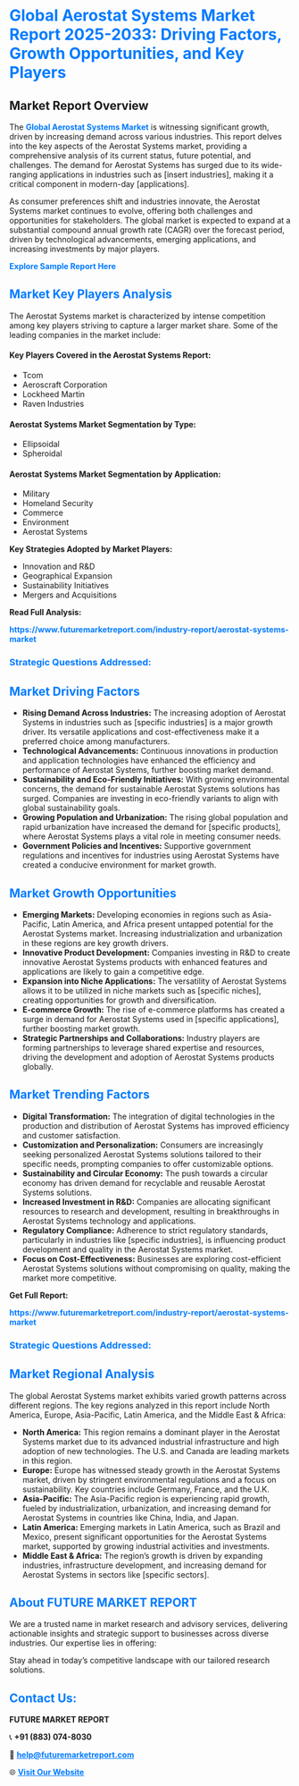 <h1 style="color: #007BFF;">Global Aerostat Systems Market Report 2025-2033: Driving Factors, Growth Opportunities, and Key Players</h1>

<section id="overview">
<h2>Market Report Overview</h2>
<p>The <a href="https://www.futuremarketreport.com/industry-report/aerostat-systems-market" style="color: #007BFF; text-decoration: none;"><strong>Global Aerostat Systems Market</strong></a> is witnessing significant growth, driven by increasing demand across various industries. This report delves into the key aspects of the Aerostat Systems market, providing a comprehensive analysis of its current status, future potential, and challenges. The demand for Aerostat Systems has surged due to its wide-ranging applications in industries such as [insert industries], making it a critical component in modern-day [applications].</p>
<p>As consumer preferences shift and industries innovate, the Aerostat Systems market continues to evolve, offering both challenges and opportunities for stakeholders. The global market is expected to expand at a substantial compound annual growth rate (CAGR) over the forecast period, driven by technological advancements, emerging applications, and increasing investments by major players.</p>
</section>

<section id="overview">
<p><a href="https://www.futuremarketreport.com/request-sample/reportId=124436" style="color: #007BFF; text-decoration: none;"><strong>Explore Sample Report Here</strong></a></p>
</section>

<section id="key-players">
<h2 style="color: #007BFF;">Market Key Players Analysis</h2>
<p>The Aerostat Systems market is characterized by intense competition among key players striving to capture a larger market share. Some of the leading companies in the market include:</p>
<h4>Key Players Covered in the Aerostat Systems Report:</h4>
<ul><li>Tcom</li><li>Aeroscraft Corporation</li><li>Lockheed Martin</li><li>Raven Industries</li></ul>
<h4>Aerostat Systems Market Segmentation by Type:</h4>
<ul><li>Ellipsoidal</li><li>Spheroidal</li></ul>

<h4>Aerostat Systems Market Segmentation by Application:</h4>
<ul><li>Military</li><li>Homeland Security</li><li>Commerce</li><li>Environment</li><li>Aerostat Systems</li></ul>
<p><strong>Key Strategies Adopted by Market Players:</strong></p>
<ul>
<li>Innovation and R&D</li>
<li>Geographical Expansion</li>
<li>Sustainability Initiatives</li>
<li>Mergers and Acquisitions</li>
</ul>
</section>

<section>
<p><strong>Read Full Analysis: </strong></p><a href="https://www.futuremarketreport.com/industry-report/aerostat-systems-market" style="color: #007BFF; text-decoration: none;"><strong>https://www.futuremarketreport.com/industry-report/aerostat-systems-market</strong></a>
<h3 style="color: #007BFF;">Strategic Questions Addressed:</h3>
</section>

<section id="driving-factors">
<h2 style="color: #007BFF;">Market Driving Factors</h2>
<ul>
<li><strong>Rising Demand Across Industries:</strong> The increasing adoption of Aerostat Systems in industries such as [specific industries] is a major growth driver. Its versatile applications and cost-effectiveness make it a preferred choice among manufacturers.</li>
<li><strong>Technological Advancements:</strong> Continuous innovations in production and application technologies have enhanced the efficiency and performance of Aerostat Systems, further boosting market demand.</li>
<li><strong>Sustainability and Eco-Friendly Initiatives:</strong> With growing environmental concerns, the demand for sustainable Aerostat Systems solutions has surged. Companies are investing in eco-friendly variants to align with global sustainability goals.</li>
<li><strong>Growing Population and Urbanization:</strong> The rising global population and rapid urbanization have increased the demand for [specific products], where Aerostat Systems plays a vital role in meeting consumer needs.</li>
<li><strong>Government Policies and Incentives:</strong> Supportive government regulations and incentives for industries using Aerostat Systems have created a conducive environment for market growth.</li>
</ul>
</section>

<section id="growth-opportunities">
<h2 style="color: #007BFF;">Market Growth Opportunities</h2>
<ul>
<li><strong>Emerging Markets:</strong> Developing economies in regions such as Asia-Pacific, Latin America, and Africa present untapped potential for the Aerostat Systems market. Increasing industrialization and urbanization in these regions are key growth drivers.</li>
<li><strong>Innovative Product Development:</strong> Companies investing in R&D to create innovative Aerostat Systems products with enhanced features and applications are likely to gain a competitive edge.</li>
<li><strong>Expansion into Niche Applications:</strong> The versatility of Aerostat Systems allows it to be utilized in niche markets such as [specific niches], creating opportunities for growth and diversification.</li>
<li><strong>E-commerce Growth:</strong> The rise of e-commerce platforms has created a surge in demand for Aerostat Systems used in [specific applications], further boosting market growth.</li>
<li><strong>Strategic Partnerships and Collaborations:</strong> Industry players are forming partnerships to leverage shared expertise and resources, driving the development and adoption of Aerostat Systems products globally.</li>
</ul>
</section>

<section id="trending-factors">
<h2 style="color: #007BFF;">Market Trending Factors</h2>
<ul>
<li><strong>Digital Transformation:</strong> The integration of digital technologies in the production and distribution of Aerostat Systems has improved efficiency and customer satisfaction.</li>
<li><strong>Customization and Personalization:</strong> Consumers are increasingly seeking personalized Aerostat Systems solutions tailored to their specific needs, prompting companies to offer customizable options.</li>
<li><strong>Sustainability and Circular Economy:</strong> The push towards a circular economy has driven demand for recyclable and reusable Aerostat Systems solutions.</li>
<li><strong>Increased Investment in R&D:</strong> Companies are allocating significant resources to research and development, resulting in breakthroughs in Aerostat Systems technology and applications.</li>
<li><strong>Regulatory Compliance:</strong> Adherence to strict regulatory standards, particularly in industries like [specific industries], is influencing product development and quality in the Aerostat Systems market.</li>
<li><strong>Focus on Cost-Effectiveness:</strong> Businesses are exploring cost-efficient Aerostat Systems solutions without compromising on quality, making the market more competitive.</li>
</ul>
</section>

<section>
<p><strong>Get Full Report: </strong></p><a href="https://www.futuremarketreport.com/industry-report/aerostat-systems-market" style="color: #007BFF; text-decoration: none;"><strong>https://www.futuremarketreport.com/industry-report/aerostat-systems-market</strong></a>
<h3 style="color: #007BFF;">Strategic Questions Addressed:</h3>
</section>


<section id="regional-analysis">
<h2 style="color: #007BFF;">Market Regional Analysis</h2>
<p>The global Aerostat Systems market exhibits varied growth patterns across different regions. The key regions analyzed in this report include North America, Europe, Asia-Pacific, Latin America, and the Middle East & Africa:</p>
<ul>
<li><strong>North America:</strong> This region remains a dominant player in the Aerostat Systems market due to its advanced industrial infrastructure and high adoption of new technologies. The U.S. and Canada are leading markets in this region.</li>
<li><strong>Europe:</strong> Europe has witnessed steady growth in the Aerostat Systems market, driven by stringent environmental regulations and a focus on sustainability. Key countries include Germany, France, and the U.K.</li>
<li><strong>Asia-Pacific:</strong> The Asia-Pacific region is experiencing rapid growth, fueled by industrialization, urbanization, and increasing demand for Aerostat Systems in countries like China, India, and Japan.</li>
<li><strong>Latin America:</strong> Emerging markets in Latin America, such as Brazil and Mexico, present significant opportunities for the Aerostat Systems market, supported by growing industrial activities and investments.</li>
<li><strong>Middle East & Africa:</strong> The region’s growth is driven by expanding industries, infrastructure development, and increasing demand for Aerostat Systems in sectors like [specific sectors].</li>
</ul>
</section>

<footer>
<h2 style="color: #007BFF;">About FUTURE MARKET REPORT</h2>
<p>We are a trusted name in market research and advisory services, delivering actionable insights and strategic support to businesses across diverse industries. Our expertise lies in offering:</p>

<p>Stay ahead in today’s competitive landscape with our tailored research solutions.</p>

<h2 style="color: #007BFF;">Contact Us:</h2>
<p><strong>FUTURE MARKET REPORT</strong></p>
<p>📞 <strong>+91 (883) 074-8030</strong></p>
<p>📧 <strong><a href="mailto:help@futuremarketreport.com" style="color: #007BFF;">help@futuremarketreport.com</a></strong></p>
<p>🌐 <strong><a href="https://www.futuremarketreport.com/" style="color: #007BFF;">Visit Our Website</a></strong></p>
</footer>